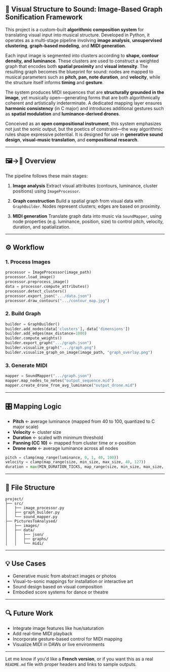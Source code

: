 

## 🎼 Visual Structure to Sound: Image-Based Graph Sonification Framework

This project is a custom-built **algorithmic composition system** for translating visual input into musical structure. Developed in Python, it operates as a multi-stage pipeline involving **image analysis**, **unsupervised clustering**, **graph-based modeling**, and **MIDI generation**.

Each input image is segmented into clusters according to **shape, contour density, and luminance**. These clusters are used to construct a weighted graph that encodes both **spatial proximity** and **visual intensity**. The resulting graph becomes the blueprint for sound: nodes are mapped to musical parameters such as **pitch, pan, note duration**, and **velocity**, while the structure itself informs **timing** and **gesture**.

The system produces MIDI sequences that are **structurally grounded in the image**, yet musically open—generating forms that are both algorithmically coherent and artistically indeterminate. A dedicated mapping layer ensures **harmonic consistency** (in C major) and introduces additional gestures such as **spatial modulation** and **luminance-derived drones**.

Conceived as an **open compositional instrument**, this system emphasizes not just the sonic output, but the poetics of constraint—the way algorithmic rules shape expressive potential. It is designed for use in **generative sound design**, **visual-music translation**, and **compositional research**.

---



## 🖼️→🎵 Overview

The pipeline follows these main stages:

1. **Image analysis**
   Extract visual attributes (contours, luminance, cluster positions) using `ImageProcessor`.

2. **Graph construction**
   Build a spatial graph from visual data with `GraphBuilder`. Nodes represent clusters; edges are based on proximity.

3. **MIDI generation**
   Translate graph data into music via `SoundMapper`, using node properties (e.g. luminance, position, size) to control pitch, velocity, duration, and spatialization.

---

## ⚙️ Workflow

### 1. Process Images

```python
processor = ImageProcessor(image_path)
processor.load_image()
processor.preprocess_image()
data = processor.compute_attributes()
processor.detect_clusters()
processor.export_json(".../data.json")
processor.draw_contours(".../contour_map.jpg")
```

### 2. Build Graph

```python
builder = GraphBuilder()
builder.add_nodes(data['clusters'], data['dimensions'])
builder.add_edges(max_distance=1000)
builder.compute_weights()
builder.export_graph(".../graph.json")
builder.visualize_graph(".../graph.png")
builder.visualize_graph_on_image(image_path, "graph_overlay.png")
```

### 3. Generate MIDI

```python
mapper = SoundMapper(".../graph.json")
mapper.map_nodes_to_notes("output_sequence.mid")
mapper.create_drone_from_avg_luminance("output_drone.mid")
```

---

## 🎛️ Mapping Logic

* **Pitch** ← average luminance (mapped from 40 to 100, quantized to C major scale)
* **Velocity** ← cluster size
* **Duration** ← scaled with minimum threshold
* **Panning (CC 10)** ← mapped from cluster time or x-position
* **Drone note** ← average luminance across all nodes

```python
pitch = clamp(map_range(luminance, 0, 1, 40, 100))
velocity = clamp(map_range(size, min_size, max_size, 40, 127))
duration = max(MIN_DURATION_TICKS, map_range(size, min_size, max_size, 240, 14400))
```

---

## 📁 File Structure

```
project/
├── src/
│   ├── image_processor.py
│   ├── graph_builder.py
│   └── sound_mapper.py
├── PicturesToAnalysed/
│   ├── images/
│   ├── data/
│   │   ├── json/
│   │   ├── graphs/
│   │   └── midi/
```

---

## 💡 Use Cases

* Generative music from abstract images or photos
* Visual-to-sonic mappings for installation or interactive art
* Sound design based on visual composition
* Embodied score systems for dance or theatre

---

## 🔍 Future Work

* Integrate image features like hue/saturation
* Add real-time MIDI playback
* Incorporate gesture-based control for MIDI mapping
* Visualize MIDI in DAWs or live environments

---

Let me know if you'd like a **French version**, or if you want this as a real `README.md` file with proper headers and links to sample outputs.
